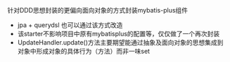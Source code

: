 针对DDD思想封装的更偏向面向对象的方式封装mybatis-plus组件
- jpa + querydsl 也可以通过该方式改造
- 该starter不影响项目中原有mybatisplus的配置等，仅仅做了一个再次封装
- UpdateHandler.update()方法主要期望能通过抽象及面向对象的思想集成到对象中形成对象的具体行为（方法）而非一味set
